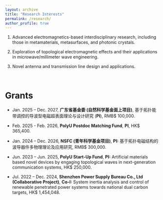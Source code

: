 ```yaml
---
layout: archive
title: "Research Interests"
permalink: /research/
author_profile: true
---
```

1. Advanced electromagnetics-based interdisciplinary research, including those in metamaterials, metasurfaces, and photonic crystals.


2. Exploration of topological electromagnetic effects and their applications in microwave/millimeter wave engineering.


3. Novel antenna and transmission line design and applications.

<br>

# Grants
-	Jan. 2025 – Dec. 2027,  **广东省基金委 (自然科学基金面上项目)**, 基于拓扑能带调控的导波型电磁超表面理论与设计研究 (**PI**), RMB$ 100,000.
  
-	Feb. 2025 - Feb. 2026, **PolyU Postdoc Matching Fund**, **PI**, HK$ 365,400.

-	Jan. 2024 – Dec. 2026,  **NSFC (青年科学基金项目)**, **PI:** 基于拓扑电磁结构的波导器件多物理理论及应用研究, RMB$ 300,000.

-	Jun. 2023 – Jun. 2025, **PolyU Start-Up Fund**, **PI:** Artificial materials based novel devices by engaging topological waves in next-generation communication systems, HK$ 250,000.

-	Jul. 2022 – Dec. 2024, **Shenzhen Power Supply Bureau Co., Ltd (Collaborative Project)**, **Co-I:** System inertia analysis and control of renewable penetrated power systems towards national dual carbon targets, HK$ 1,454,048.
